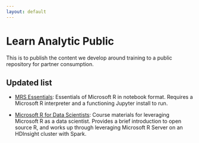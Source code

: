 ```yaml
---
layout: default
---
```


# Learn Analytic Public
This is to publish the content we develop around training to a public repository for partner consumption.

## Updated list

- [MRS Essentials](https://github.com/Azure/MRS_Essentials): Essentials of Microsoft R in notebook format. Requires a Microsoft R interpreter and a functioning Jupyter install to run.

- [Microsoft R for Data Scientists](https://github.com/Azure/mr4ds): Course materials for leveraging Microsoft R as a data scientist. Provides a brief introduction to open source R, and works up through leveraging Microsoft R Server on an HDInsight cluster with Spark.
